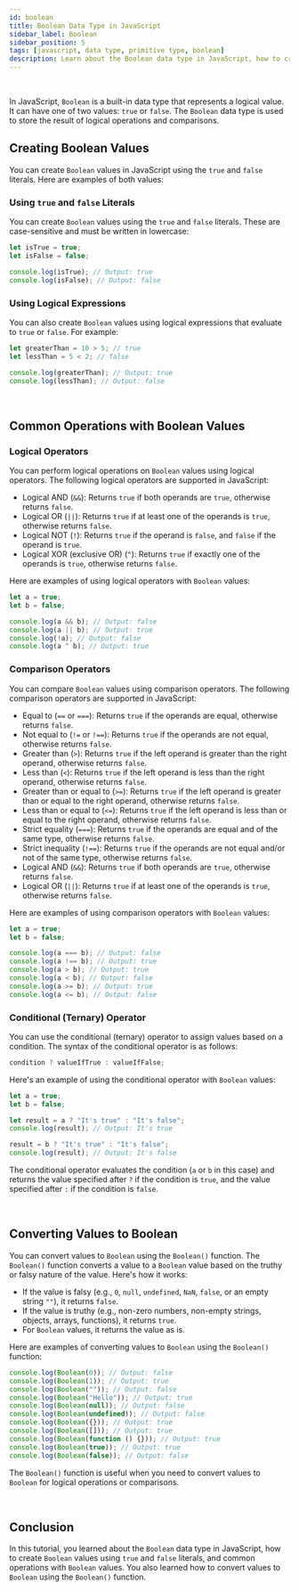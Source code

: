 ```yaml
---
id: boolean
title: Boolean Data Type in JavaScript
sidebar_label: Boolean
sidebar_position: 5
tags: [javascript, data type, primitive type, boolean]
description: Learn about the Boolean data type in JavaScript, how to create Boolean values, and common operations with Boolean values.
---
```


<AdsComponent />

<br />

In JavaScript, `Boolean` is a built-in data type that represents a logical value. It can have one of two values: `true` or `false`. The `Boolean` data type is used to store the result of logical operations and comparisons.

## Creating Boolean Values

You can create `Boolean` values in JavaScript using the `true` and `false` literals. Here are examples of both values:

### Using `true` and `false` Literals

You can create `Boolean` values using the `true` and `false` literals. These are case-sensitive and must be written in lowercase:

```javascript title="app.js"
let isTrue = true;
let isFalse = false;

console.log(isTrue); // Output: true
console.log(isFalse); // Output: false
```

### Using Logical Expressions

You can also create `Boolean` values using logical expressions that evaluate to `true` or `false`. For example:

```javascript title="app.js"
let greaterThan = 10 > 5; // true
let lessThan = 5 < 2; // false

console.log(greaterThan); // Output: true
console.log(lessThan); // Output: false
```

<AdsComponent />

<br />

## Common Operations with Boolean Values

### Logical Operators

You can perform logical operations on `Boolean` values using logical operators. The following logical operators are supported in JavaScript:

- Logical AND (`&&`): Returns `true` if both operands are `true`, otherwise returns `false`.
- Logical OR (`||`): Returns `true` if at least one of the operands is `true`, otherwise returns `false`.
- Logical NOT (`!`): Returns `true` if the operand is `false`, and `false` if the operand is `true`.
- Logical XOR (exclusive OR) (`^`): Returns `true` if exactly one of the operands is `true`, otherwise returns `false`.

Here are examples of using logical operators with `Boolean` values:

```javascript title="app.js"
let a = true;
let b = false;

console.log(a && b); // Output: false
console.log(a || b); // Output: true
console.log(!a); // Output: false
console.log(a ^ b); // Output: true
```

### Comparison Operators

You can compare `Boolean` values using comparison operators. The following comparison operators are supported in JavaScript:

- Equal to (`==` or `===`): Returns `true` if the operands are equal, otherwise returns `false`.
- Not equal to (`!=` or `!==`): Returns `true` if the operands are not equal, otherwise returns `false`.
- Greater than (`>`): Returns `true` if the left operand is greater than the right operand, otherwise returns `false`.
- Less than (`<`): Returns `true` if the left operand is less than the right operand, otherwise returns `false`.
- Greater than or equal to (`>=`): Returns `true` if the left operand is greater than or equal to the right operand, otherwise returns `false`.
- Less than or equal to (`<=`): Returns `true` if the left operand is less than or equal to the right operand, otherwise returns `false`.
- Strict equality (`===`): Returns `true` if the operands are equal and of the same type, otherwise returns `false`.
- Strict inequality (`!==`): Returns `true` if the operands are not equal and/or not of the same type, otherwise returns `false`.
- Logical AND (`&&`): Returns `true` if both operands are `true`, otherwise returns `false`.
- Logical OR (`||`): Returns `true` if at least one of the operands is `true`, otherwise returns `false`.

Here are examples of using comparison operators with `Boolean` values:

```javascript title="app.js"
let a = true;
let b = false;

console.log(a === b); // Output: false
console.log(a !== b); // Output: true
console.log(a > b); // Output: true
console.log(a < b); // Output: false
console.log(a >= b); // Output: true
console.log(a <= b); // Output: false
```

### Conditional (Ternary) Operator

You can use the conditional (ternary) operator to assign values based on a condition. The syntax of the conditional operator is as follows:

```javascript
condition ? valueIfTrue : valueIfFalse;
```

Here's an example of using the conditional operator with `Boolean` values:

```javascript title="app.js"
let a = true;
let b = false;

let result = a ? "It's true" : "It's false";
console.log(result); // Output: It's true

result = b ? "It's true" : "It's false";
console.log(result); // Output: It's false
```

The conditional operator evaluates the condition (`a` or `b` in this case) and returns the value specified after `?` if the condition is `true`, and the value specified after `:` if the condition is `false`.

<AdsComponent />

<br />

## Converting Values to Boolean

You can convert values to `Boolean` using the `Boolean()` function. The `Boolean()` function converts a value to a `Boolean` value based on the truthy or falsy nature of the value. Here's how it works:

- If the value is falsy (e.g., `0`, `null`, `undefined`, `NaN`, `false`, or an empty string `""`), it returns `false`.
- If the value is truthy (e.g., non-zero numbers, non-empty strings, objects, arrays, functions), it returns `true`.
- For `Boolean` values, it returns the value as is.

Here are examples of converting values to `Boolean` using the `Boolean()` function:

```javascript title="app.js"
console.log(Boolean(0)); // Output: false
console.log(Boolean(1)); // Output: true
console.log(Boolean("")); // Output: false
console.log(Boolean("Hello")); // Output: true
console.log(Boolean(null)); // Output: false
console.log(Boolean(undefined)); // Output: false
console.log(Boolean({})); // Output: true
console.log(Boolean([])); // Output: true
console.log(Boolean(function () {})); // Output: true
console.log(Boolean(true)); // Output: true
console.log(Boolean(false)); // Output: false
```

The `Boolean()` function is useful when you need to convert values to `Boolean` for logical operations or comparisons.

<AdsComponent />

<br />

## Conclusion

In this tutorial, you learned about the `Boolean` data type in JavaScript, how to create `Boolean` values using `true` and `false` literals, and common operations with `Boolean` values. You also learned how to convert values to `Boolean` using the `Boolean()` function.
